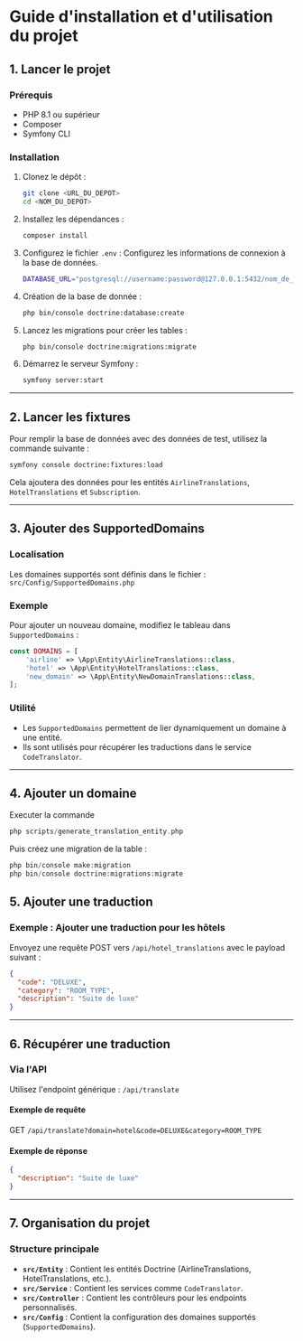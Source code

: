 # Guide d'installation et d'utilisation du projet

## 1. Lancer le projet

### Prérequis
- PHP 8.1 ou supérieur
- Composer
- Symfony CLI

### Installation
1. Clonez le dépôt :
   ```bash
   git clone <URL_DU_DEPOT>
   cd <NOM_DU_DEPOT>
   ```
2. Installez les dépendances :
   ```bash
   composer install
   ```
3. Configurez le fichier `.env` :
   Configurez les informations de connexion à la base de données.
   ```bash
   DATABASE_URL="postgresql://username:password@127.0.0.1:5432/nom_de_la_base"
   ```

4. Création de la base de donnée :
   ```bash
   php bin/console doctrine:database:create
   ```

5. Lancez les migrations pour créer les tables :
   ```bash
   php bin/console doctrine:migrations:migrate
   ```

6. Démarrez le serveur Symfony :
   ```bash
   symfony server:start
   ```

---

## 2. Lancer les fixtures

Pour remplir la base de données avec des données de test, utilisez la commande suivante :
```bash
symfony console doctrine:fixtures:load
```
Cela ajoutera des données pour les entités `AirlineTranslations`, `HotelTranslations` et `Subscription`.

---

## 3. Ajouter des SupportedDomains

### Localisation
Les domaines supportés sont définis dans le fichier :
`src/Config/SupportedDomains.php`

### Exemple
Pour ajouter un nouveau domaine, modifiez le tableau dans `SupportedDomains` :
```php
const DOMAINS = [
    'airline' => \App\Entity\AirlineTranslations::class,
    'hotel' => \App\Entity\HotelTranslations::class,
    'new_domain' => \App\Entity\NewDomainTranslations::class,
];
```

### Utilité
- Les `SupportedDomains` permettent de lier dynamiquement un domaine à une entité.
- Ils sont utilisés pour récupérer les traductions dans le service `CodeTranslator`.

---

## 4. Ajouter un domaine
Executer la commande
```php 
php scripts/generate_translation_entity.php
```
Puis créez une migration de la table : 
```php 
php bin/console make:migration
php bin/console doctrine:migrations:migrate
```

## 5. Ajouter une traduction

### Exemple : Ajouter une traduction pour les hôtels
Envoyez une requête POST vers `/api/hotel_translations` avec le payload suivant :
```json
{
  "code": "DELUXE",
  "category": "ROOM_TYPE",
  "description": "Suite de luxe"
}
```

---

## 6. Récupérer une traduction

### Via l'API
Utilisez l'endpoint générique : `/api/translate`

#### Exemple de requête
GET `/api/translate?domain=hotel&code=DELUXE&category=ROOM_TYPE`

#### Exemple de réponse
```json
{
  "description": "Suite de luxe"
}
```

---

## 7. Organisation du projet

### Structure principale
- **`src/Entity`** : Contient les entités Doctrine (AirlineTranslations, HotelTranslations, etc.).
- **`src/Service`** : Contient les services comme `CodeTranslator`.
- **`src/Controller`** : Contient les contrôleurs pour les endpoints personnalisés.
- **`src/Config`** : Contient la configuration des domaines supportés (`SupportedDomains`).